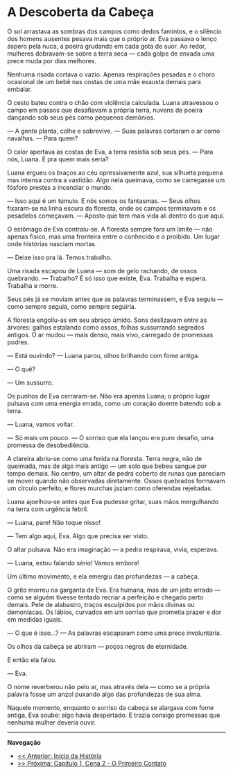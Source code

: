 # A Descoberta da Cabeça

O sol arrastava as sombras dos campos como dedos famintos, e o silêncio dos homens ausentes pesava mais que o próprio ar. Eva passava o lenço áspero pela nuca, a poeira grudando em cada gota de suor. Ao redor, mulheres dobravam-se sobre a terra seca — cada golpe de enxada uma prece muda por dias melhores.

Nenhuma risada cortava o vazio. Apenas respirações pesadas e o choro ocasional de um bebê nas costas de uma mãe exausta demais para embalar.

O cesto bateu contra o chão com violência calculada. Luana atravessou o campo em passos que desafiavam a própria terra, nuvens de poeira dançando sob seus pés como pequenos demônios.

— A gente planta, colhe e sobrevive. — Suas palavras cortaram o ar como navalhas. — Para quem?

O calor apertava as costas de Eva, a terra resistia sob seus pés. — Para nós, Luana. E pra quem mais seria?

Luana ergueu os braços ao céu opressivamente azul, sua silhueta pequena mas intensa contra a vastidão. Algo nela queimava, como se carregasse um fósforo prestes a incendiar o mundo.

— Isso aqui é um túmulo. E nós somos os fantasmas. — Seus olhos fixaram-se na linha escura da floresta, onde os campos terminavam e os pesadelos começavam. — Aposto que tem mais vida ali dentro do que aqui.

O estômago de Eva contraiu-se. A floresta sempre fora um limite — não apenas físico, mas uma fronteira entre o conhecido e o proibido. Um lugar onde histórias nasciam mortas.

— Deixe isso pra lá. Temos trabalho.

Uma risada escapou de Luana — som de gelo rachando, de ossos quebrando. — Trabalho? É só isso que existe, Eva. Trabalha e espera. Trabalha e morre.

Seus pés já se moviam antes que as palavras terminassem, e Eva seguiu — como sempre seguia, como sempre seguiria.

A floresta engoliu-as em seu abraço úmido. Sons deslizavam entre as árvores: galhos estalando como ossos, folhas sussurrando segredos antigos. O ar mudou — mais denso, mais vivo, carregado de promessas podres.

— Está ouvindo? — Luana parou, olhos brilhando com fome antiga.

— O quê?

— Um sussurro.

Os punhos de Eva cerraram-se. Não era apenas Luana; o próprio lugar pulsava com uma energia errada, como um coração doente batendo sob a terra.

— Luana, vamos voltar.

— Só mais um pouco. — O sorriso que ela lançou era puro desafio, uma promessa de desobediência.

A clareira abriu-se como uma ferida na floresta. Terra negra, não de queimada, mas de algo mais antigo — um solo que bebeu sangue por tempo demais. No centro, um altar de pedra coberto de runas que pareciam se mover quando não observadas diretamente. Ossos quebrados formavam um círculo perfeito, e flores murchas jaziam como oferendas rejeitadas.

Luana ajoelhou-se antes que Eva pudesse gritar, suas mãos mergulhando na terra com urgência febril.

— Luana, pare! Não toque nisso!

— Tem algo aqui, Eva. Algo que precisa ser visto.

O altar pulsava. Não era imaginação — a pedra respirava, vivia, esperava.

— Luana, estou falando sério! Vamos embora!

Um último movimento, e ela emergiu das profundezas — a cabeça.

O grito morreu na garganta de Eva. Era humana, mas de um jeito errado — como se alguém tivesse tentado recriar a perfeição e chegado perto demais. Pele de alabastro, traços esculpidos por mãos divinas ou demoníacas. Os lábios, curvados em um sorriso que prometia prazer e dor em medidas iguais.

— O que é isso...? — As palavras escaparam como uma prece involuntária.

Os olhos da cabeça se abriram — poços negros de eternidade.

E então ela falou.

— Eva.

O nome reverberou não pelo ar, mas através dela — como se a própria palavra fosse um anzol puxando algo das profundezas de sua alma.

Naquele momento, enquanto o sorriso da cabeça se alargava com fome antiga, Eva soube: algo havia despertado. E trazia consigo promessas que nenhuma mulher deveria ouvir.

---
**Navegação**
- [<< Anterior: Início da História](../../README.md)
- [>> Próxima: Capítulo 1, Cena 2 - O Primeiro Contato](../cap_01/cena_2.md)
